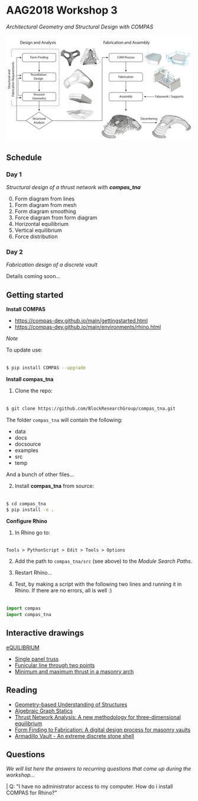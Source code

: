 # AAG2018 Workshop 3

*Architectural Geometry and Structural Design with COMPAS*

![Armadillo workflow](images/aag2018_ws3_BRG.jpg)


## Schedule


### Day 1

*Structural design of a thrust network with **compas_tna***

0. Form diagram from lines
1. Form diagram from mesh
2. Form diagram smoothing
3. Force diagram from form diagram
4. Horizontal equilibrium
5. Vertical equilibrium
6. Force distribution


### Day 2

*Fabrication design of a discrete vault*

Details coming soon...


## Getting started


**Install COMPAS**

* https://compas-dev.github.io/main/gettingstarted.html
* https://compas-dev.github.io/main/environments/rhino.html

*Note*

To update use:

```bash

$ pip install COMPAS --upgrade

```

**Install compas_tna**

1. Clone the repo:

```bash

$ git clone https://github.com/BlockResearchGroup/compas_tna.git

```

The folder `compas_tna` will contain the following:

* data
* docs
* docsource
* examples
* src
* temp

And a bunch of other files...

2. Install **compas_tna** from source:

```bash

$ cd compas_tna
$ pip install -e .

```

**Configure Rhino**

1. In Rhino go to:

```

Tools > PythonScript > Edit > Tools > Options

```

2. Add the path to `compas_tna/src` (see above) to the *Module Search Paths*.

3. Restart Rhino...

4. Test, by making a script with the following two lines and running it in Rhino. If there are no errors, all is well :)

```python

import compas
import compas_tna

```


## Interactive drawings

[eQUILIBRIUM](http://block.arch.ethz.ch/eq)

* [Single panel truss](http://block.arch.ethz.ch/eq/drawing/view/36)
* [Funicular line through two points](http://block.arch.ethz.ch/eq/drawing/view/5)
* [Minimum and maximum thrust in a masonry arch](http://block.arch.ethz.ch/eq/drawing/view/16)


## Reading

* [Geometry-based Understanding of Structures](http://block.arch.ethz.ch/brg/publications/399)
* [Algebraic Graph Statics](http://block.arch.ethz.ch/brg/publications/413)
* [Thrust Network Analysis: A new methodology for three-dimensional equilibrium](http://block.arch.ethz.ch/brg/publications/355)
* [Form Finding to Fabrication: A digital design process for masonry vaults](http://block.arch.ethz.ch/brg/publications/368)
* [Armadillo Vault - An extreme discrete stone shell](http://block.arch.ethz.ch/brg/publications/646)


## Questions

*We will list here the answers to recurring questions that come up during the workshop...*

| Q: "I have no administrator access to my computer. How do i install COMPAS for Rhino?"


